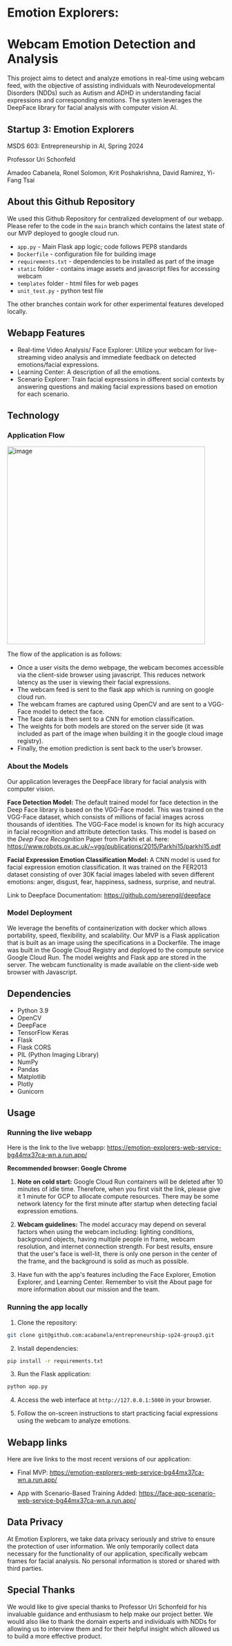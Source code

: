 # Emotion Explorers: 
# Webcam Emotion Detection and Analysis

This project aims to detect and analyze emotions in real-time using webcam feed, with the objective of assisting individuals with Neurodevelopmental Disorders (NDDs) such as Autism and ADHD in understanding facial expressions and corresponding emotions. The system leverages the DeepFace library for facial analysis with computer vision AI.

## Startup 3: Emotion Explorers
MSDS 603: Entrepreneurship in AI, Spring 2024

Professor Uri Schonfeld

Amadeo Cabanela, Ronel Solomon, Krit Poshakrishna, David Ramirez, Yi-Fang Tsai

## About this Github Repository
We used this Github Repository for centralized development of our webapp. Please refer to the code in the `main` branch which contains the latest state of our MVP deployed to google cloud run.
* `app.py` - Main Flask app logic; code follows PEP8 standards
* `Dockerfile` - configuration file for building image
* `requirements.txt` - dependencies to be installed as part of the image
* `static` folder - contains image assets and javascript files for accessing webcam
* `templates` folder - html files for web pages
* `unit_test.py` - python test file

The other branches contain work for other experimental features developed locally.

## Webapp Features

- Real-time Video Analysis/ Face Explorer: Utilize your webcam for live-streaming video analysis and immediate feedback on detected emotions/facial expressions.
- Learning Center: A description of all the emotions.
- Scenario Explorer: Train facial expressions in different social contexts by answering questions and making facial expressions based on emotion for each scenario.

## Technology

### Application Flow
<img width="458" alt="image" src="https://github.com/acabanela/entrepreneurship-sp24-group3/assets/138199384/d30a0203-21d3-4c96-ba28-f90ca146bbe4">

The flow of the application is as follows:
* Once a user visits the demo webpage, the webcam becomes accessible via the client-side browser using javascript. This reduces network latency as the user is viewing their facial expressions.
* The webcam feed is sent to the flask app which is running on google cloud run.
* The webcam frames are captured using OpenCV and are sent to a VGG-Face model to detect the face.
* The face data is then sent to a CNN for emotion classification.
* The weights for both models are stored on the server side (it was included as part of the image when building it in the google cloud image registry).
* Finally, the emotion prediction is sent back to the user’s browser.

### About the Models
Our application leverages the DeepFace library for facial analysis with computer vision.

**Face Detection Model:** The default trained model for face detection in the Deep Face library is based on the VGG-Face model. This was trained on the VGG-Face dataset, which consists of millions of facial images across thousands of identities. The VGG-Face model is known for its high accuracy in facial recognition and attribute detection tasks. This model is based on the *Deep Face Recognition* Paper from Parkhi et al. here: https://www.robots.ox.ac.uk/~vgg/publications/2015/Parkhi15/parkhi15.pdf

**Facial Expression Emotion Classification Model:** A CNN model is used for facial expression emotion classification. It was trained on the FER2013 dataset consisting of over 30K facial images labeled with seven different emotions: anger, disgust, fear, happiness, sadness, surprise, and neutral.

Link to Deepface Documentation: https://github.com/serengil/deepface

### Model Deployment
We leverage the benefits of containerization with docker which allows portability, speed, flexibility, and scalability. Our MVP is a Flask application that is built as an image using the specifications in a Dockerfile. The image was built in the Google Cloud Registry and deployed to the compute service Google Cloud Run. The model weights and Flask app are stored in the server. The webcam functionality is made available on the client-side web browser with Javascript.

## Dependencies

- Python 3.9
- OpenCV
- DeepFace
- TensorFlow Keras
- Flask
- Flask CORS
- PIL (Python Imaging Library)
- NumPy
- Pandas
- Matplotlib
- Plotly
- Gunicorn

## Usage

### Running the live webapp
Here is the link to the live webapp:
https://emotion-explorers-web-service-bg44mx37ca-wn.a.run.app/

**Recommended browser: Google Chrome**

1. **Note on cold start:** Google Cloud Run containers will be deleted after 10 minutes of idle time. Therefore, when you first visit the link, please give it 1 minute for GCP to allocate compute resources. There may be some network latency for the first minute after startup when detecting facial expression emotions.

2. **Webcam guidelines:** The model accuracy may depend on several factors when using the webcam including: lighting conditions, background objects, having multiple people in frame, webcam resolution, and internet connection strength. For best results, ensure that the user's face is well-lit, there is only one person in the center of the frame, and the background is solid as much as possible.

3. Have fun with the app's features including the Face Explorer, Emotion Explorer, and Learning Center. Remember to visit the About page for more information about our mission and the team.

### Running the app locally
1. Clone the repository:

```bash
git clone git@github.com:acabanela/entrepreneurship-sp24-group3.git
```

2. Install dependencies:

```bash
pip install -r requirements.txt
```
3. Run the Flask application:

```bash
python app.py
```

4. Access the web interface at `http://127.0.0.1:5000` in your browser.

5. Follow the on-screen instructions to start practicing facial expressions using the webcam to analyze emotions.

## Webapp links
Here are live links to the most recent versions of our application:

* Final MVP: https://emotion-explorers-web-service-bg44mx37ca-wn.a.run.app/

* App with Scenario-Based Training Added: https://face-app-scenario-web-service-bg44mx37ca-wn.a.run.app/

## Data Privacy

At Emotion Explorers, we take data privacy seriously and strive to ensure the protection of user information. We only temporarily collect data necessary for the functionality of our application, specifically webcam frames for facial analysis. No personal information is stored or shared with third parties.

## Special Thanks
We would like to give special thanks to Professor Uri Schonfeld for his invaluable guidance and enthusiasm to help make our project better. We would also like to thank the domain experts and individuals with NDDs for allowing us to interview them and for their helpful insight which allowed us to build a more effective product.